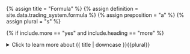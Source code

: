 <!-- TITLE AND DEFINITION starts -->

{% assign title = "Formula" %}
{% assign definition = site.data.trading_system.formula %}
{% assign preposition = "a" %}
{% assign plural = "s" %}

<!--------------------------------------------- TITLE AND DEFINITION ends -->

{% if include.more == "yes" and include.heading == "more" %}
<details class='detailsCollapsible'><summary class='nobr'>Click to learn more about {{ title | downcase }}{{plural}}
</summary>
{% endif %}

{% if include.heading != "" and include.heading != "more" %}
{{include.heading}} {{title}}
{% endif %}

{% if include.icon != "no" %} 

{% if include.table == "yes" and include.icon != "no" %}
<table class='definitionTable'><tr><td>
{% endif %}

<img src='images/icons/nodes/png{{include.icon}}/{{ title | downcase | replace: " ", "-" }}.png' />

{% if include.table == "yes" and include.icon != "no" %}
</td><td>
{% endif %}

{% endif %}

{% if include.definition == "bold" %}
<strong>{{ definition }}</strong>
{% else %}
{% if include.definition != "no" %}
{{ definition }}
{% endif %}
{% endif %}

{% if include.table == "yes" and include.icon != "no" %}
</td></tr></table>
{% endif %}

{% if include.more == "yes" and include.content == "more" and include.heading != "more" %}
<details class='detailsCollapsible'><summary class='nobr'>Click to learn more about {{ title | downcase }}{{plural}}
</summary>
{% endif %}

{% if include.content != "no" %}

<!--------------------------------------------- CONTENT starts -->

In the context of a trading system, formulas are used to determine the values for several properties, such as the target rate, target size, managed stop loss, managed take profit, and so on.

Formulas may use indicators and trading engine properties. The main difference between writing a formula and writing a condition is that while conditions must evaluate to ```true``` or ```false```, formulas must evaluate to a number.

**A simple math example:**

This simple formula may be used to define an initial take profit target 3% above the rate at which the position was taken.

```
tradingEngine.current.position.entryTargetRate.value * 1.03
``` 

{% include note.html content="You may use any variable made available by the trading engine, as explained on the [accessing runtime data](suite-trading-engine-accessing-runtime-data.html) page." %}

**A simple JavaScript example:**

A bit of very basic JavaScript, introducing conditional statements, allows more intelligence. For example, in this case, we ask if the proposed formula results in a number greater than the current stop loss value; if it does, then the proposed formula is used; if not, then the current stop loss value is left as is.

This is&mdash;basically&mdash;a trailing stop loss 2% below the moving average that may go higher if the moving average goes up, but it may never come down&mdash;thanks to the use of the IF ELSE clause.

```js
if (chart.at01hs.bollingerBand.movingAverage * 0.98 > tradingEngine.current.position.stopLoss.value) 
   {chart.at01hs.bollingerBand.movingAverage * 0.98} 
   else 
   {tradingEngine.current.position.stopLoss.value}
```

**For developers:**

To build more complex logic within a formula, create a function that implements the logic and returns a numerical value, and then call the function:

```js
function orderRate() {
    const ORDER_STEP_NUMBER = 1    // Secuential step number, starting with 1 from the closest to the price.
    const BUY_SELL_SIGN = -1       // 1 for buy orders, -1 for sell orders.
    const STEP_SEPARATION = 0.15   // % of separation of stair steps between them.
    const BASE_FACTOR = 0.2        // % above or below bollinger band without bias.
    const BIAS_FACTOR = 0.3        // % to move the whole stair of orders up or down depending on the bias.
    const BAND_RATE = chart.at01min.bollingerBand.lowerBand    //  Upper Bollinger Band for sell orders, and Lower for buy orders.

    let inbalance = tradingEngine.current.episode.episodeBaseAsset.beginBalance.value - tradingEngine.current.episode.episodeBaseAsset.balance.value

    let BIAS_SIGN

    if (inbalance === 0) {
        BIAS_SIGN = 0
    }
    if (inbalance < 0) {
        BIAS_SIGN = + 1
    }
    if (inbalance > 0) {
        BIAS_SIGN = - 1
    }

    let rate = BAND_RATE + BUY_SELL_SIGN * BAND_RATE * (BASE_FACTOR + ORDER_STEP_NUMBER * STEP_SEPARATION + BIAS_SIGN * BIAS_FACTOR) / 100

    return rate
}

orderRate()
```


<!--------------------------------------------- CONTENT ends -->

{% endif %}

{% if include.more == "yes" and include.content != "more" and include.heading != "more" %}
<details class='detailsCollapsible'><summary class='nobr'>Click to learn more about {{ title | downcase }}{{plural}}
</summary>
{% endif %}

{% if include.adding != "" %}

{{include.adding}} Adding {{preposition}} {{title}} Node

<!--------------------------------------------- ADDING starts -->

To add a formula, select *Add Formula* on the corresponding parent node menu.

<!--------------------------------------------- ADDING ends -->

{% endif %}

{% if include.configuring != "" %}

{{include.configuring}} Configuring the {{title}}

<!--------------------------------------------- CONFIGURING starts -->

XXXXXXXXXXXXXXXXXXXXXXXXXXXXXXXXXXXXXXXXXXXXXXXXXXXXXX

<!--------------------------------------------- CONFIGURING ends -->

{% endif %}

{% if include.starting != "" %}

{{include.starting}} Starting {{preposition}} {{title}}

<!--------------------------------------------- STARTING starts -->

XXXXXXXXXXXXXXXXXXXXXXXXXXXXXXXXXXXXXXXXXXXXXXXXXXXXXX

<!--------------------------------------------- STARTING ends -->

{% endif %}

{% if include.more == "yes" %}
</details>
{% endif %}